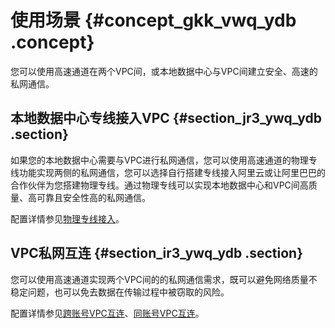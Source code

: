 # 使用场景 {#concept_gkk_vwq_ydb .concept}

您可以使用高速通道在两个VPC间，或本地数据中心与VPC间建立安全、高速的私网通信。

## 本地数据中心专线接入VPC {#section_jr3_ywq_ydb .section}

如果您的本地数据中心需要与VPC进行私网通信，您可以使用高速通道的物理专线功能实现两侧的私网通信，您可以选择自行搭建专线接入阿里云或让阿里巴巴的合作伙伴为您搭建物理专线。通过物理专线可以实现本地数据中心和VPC间高质量、高可靠且安全性高的私网通信。

配置详情参见[物理专线接入](../../../../../intl.zh-CN/快速入门/物理专线接入.md#)。

## VPC私网互连 {#section_ir3_ywq_ydb .section}

您可以使用高速通道实现两个VPC间的的私网通信需求，既可以避免网络质量不稳定问题，也可以免去数据在传输过程中被窃取的风险。

配置详情参见[跨账号VPC互连](../../../../../intl.zh-CN/快速入门/跨账号VPC互连.md#)、[同账号VPC互连](../../../../../intl.zh-CN/快速入门/同账号VPC互连.md#)。

